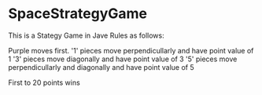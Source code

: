 # SpaceStrategyGame

This is a Stategy Game in Jave
Rules as follows:

Purple moves first.
'1' pieces move perpendicullarly and have point value of 1
'3' pieces move diagonally and have point value of 3
'5' pieces move perpendicullarly and diagonally and have point value of 5

First to 20 points wins
